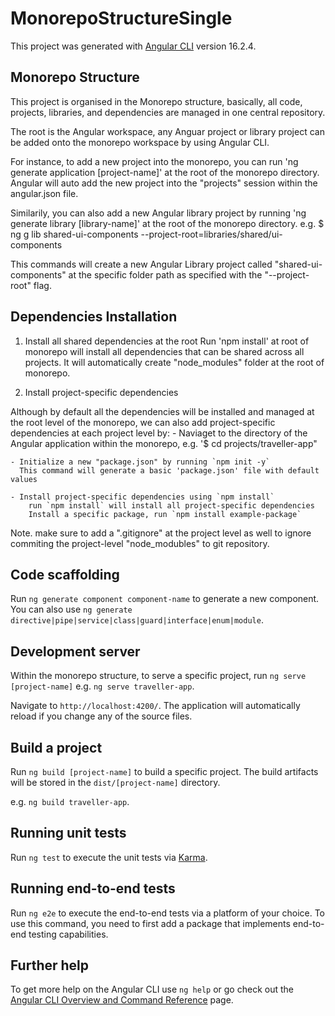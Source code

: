 # MonorepoStructureSingle

This project was generated with [Angular CLI](https://github.com/angular/angular-cli) version 16.2.4.

## Monorepo Structure

This project is organised in the Monorepo structure, basically, all code, projects, libraries, and dependencies are managed in one central repository.

The root is the Angular workspace, any Anguar project or library project can be added onto the monorepo workspace by using Angular CLI.

For instance, to add a new project into the monorepo, you can run 'ng generate application [project-name]' at the root of the monorepo directory. Angular will auto add the new project into the "projects" session within the angular.json file.

Similarily, you can also add a new Angular library project by running 'ng generate library [library-name]' at the root of the monorepo directory.
e.g.
$ ng g lib shared-ui-components --project-root=libraries/shared/ui-components

This commands will create a new Angular Library project called "shared-ui-components" at the specific folder path as specified with the "--project-root" flag.

## Dependencies Installation

1. Install all shared dependencies at the root
   Run 'npm install' at root of monorepo will install all dependencies that can be shared across all projects. It will automatically create "node_modules" folder at the root of monorepo.

2. Install project-specific dependencies

Although by default all the dependencies will be installed and managed at the root level of the monorepo, we can also add project-specific dependencies at each project level by: - Naviaget to the directory of the Angular application within the monorepo,
e.g. '$ cd projects/traveller-app"

    - Initialize a new "package.json" by running `npm init -y`
      This command will generate a basic 'package.json' file with default values

    - Install project-specific dependencies using `npm install`
        run `npm install` will install all project-specific dependencies
        Install a specific package, run `npm install example-package`

Note. make sure to add a ".gitignore" at the project level as well to ignore commiting the project-level "node_modubles" to git repository.

## Code scaffolding

Run `ng generate component component-name` to generate a new component. You can also use `ng generate directive|pipe|service|class|guard|interface|enum|module`.

## Development server

Within the monorepo structure, to serve a specific project, run `ng serve [project-name]`
e.g. `ng serve traveller-app`.

Navigate to `http://localhost:4200/`. The application will automatically reload if you change any of the source files.

## Build a project

Run `ng build [project-name]` to build a specific project. The build artifacts will be stored in the `dist/[project-name]` directory.

e.g. `ng build traveller-app`.

## Running unit tests

Run `ng test` to execute the unit tests via [Karma](https://karma-runner.github.io).

## Running end-to-end tests

Run `ng e2e` to execute the end-to-end tests via a platform of your choice. To use this command, you need to first add a package that implements end-to-end testing capabilities.

## Further help

To get more help on the Angular CLI use `ng help` or go check out the [Angular CLI Overview and Command Reference](https://angular.io/cli) page.
